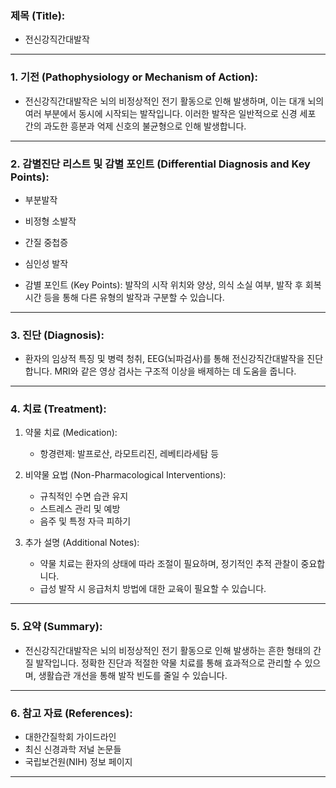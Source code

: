 

### 제목 (Title):
- 전신강직간대발작

---

### 1. 기전 (Pathophysiology or Mechanism of Action):

- 전신강직간대발작은 뇌의 비정상적인 전기 활동으로 인해 발생하며, 이는 대개 뇌의 여러 부분에서 동시에 시작되는 발작입니다. 이러한 발작은 일반적으로 신경 세포 간의 과도한 흥분과 억제 신호의 불균형으로 인해 발생합니다.

---

### 2. 감별진단 리스트 및 감별 포인트 (Differential Diagnosis and Key Points):

- 부분발작
- 비정형 소발작
- 간질 중첩증
- 심인성 발작

- 감별 포인트 (Key Points): 발작의 시작 위치와 양상, 의식 소실 여부, 발작 후 회복 시간 등을 통해 다른 유형의 발작과 구분할 수 있습니다.

---

### 3. 진단 (Diagnosis):

- 환자의 임상적 특징 및 병력 청취, EEG(뇌파검사)를 통해 전신강직간대발작을 진단합니다. MRI와 같은 영상 검사는 구조적 이상을 배제하는 데 도움을 줍니다.

---

### 4. 치료 (Treatment):

1. 약물 치료 (Medication):
    - 항경련제: 발프로산, 라모트리진, 레베티라세탐 등

2. 비약물 요법 (Non-Pharmacological Interventions):
    - 규칙적인 수면 습관 유지
    - 스트레스 관리 및 예방
    - 음주 및 특정 자극 피하기

3. 추가 설명 (Additional Notes):
    - 약물 치료는 환자의 상태에 따라 조절이 필요하며, 정기적인 추적 관찰이 중요합니다.
    - 급성 발작 시 응급처치 방법에 대한 교육이 필요할 수 있습니다.

---

### 5. 요약 (Summary):

- 전신강직간대발작은 뇌의 비정상적인 전기 활동으로 인해 발생하는 흔한 형태의 간질 발작입니다. 정확한 진단과 적절한 약물 치료를 통해 효과적으로 관리할 수 있으며, 생활습관 개선을 통해 발작 빈도를 줄일 수 있습니다.

---

### 6. 참고 자료 (References):

- 대한간질학회 가이드라인
- 최신 신경과학 저널 논문들
- 국립보건원(NIH) 정보 페이지

---